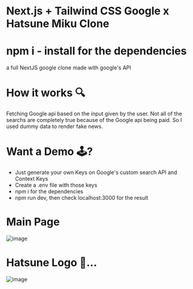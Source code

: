 # Next.js + Tailwind CSS Google x Hatsune Miku Clone

# npm i - install for the dependencies
a full NextJS google clone made with google's API

# How it works 🔍

Fetching Google api based on the input given by the user. Not all of the searchs are completely true
because of the Google api being paid. So I used dummy data to render fake news.


# Want a Demo 🕹️?
- Just generate your own Keys on Google's custom search API and Context Keys
- Create a .env file with those keys 
- npm i for the dependencies
- npm run dev, then check localhost:3000 for the result
# Main Page
![image](https://user-images.githubusercontent.com/75763058/144547850-5a522c9b-e6c0-47f5-a177-9703eefd5d09.png)

# Hatsune Logo 🎎...
![image](https://user-images.githubusercontent.com/75763058/144547880-4ea0f79d-64ea-428c-a800-99497d41b350.png)
